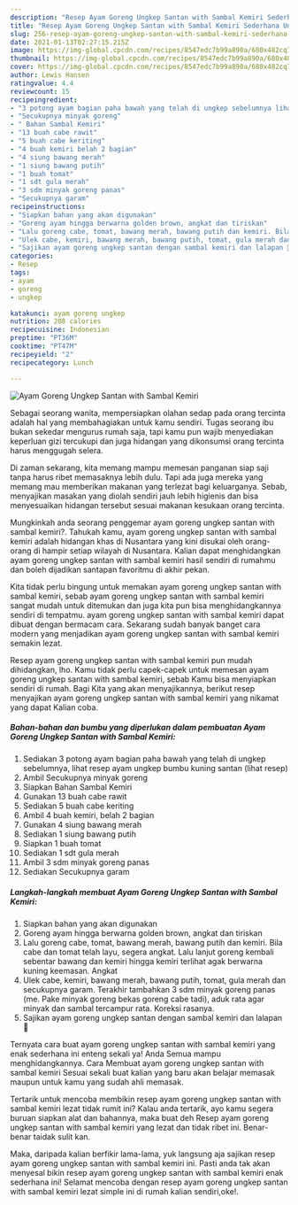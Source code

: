 ```yaml
---
description: "Resep Ayam Goreng Ungkep Santan with Sambal Kemiri Sederhana Untuk Jualan"
title: "Resep Ayam Goreng Ungkep Santan with Sambal Kemiri Sederhana Untuk Jualan"
slug: 256-resep-ayam-goreng-ungkep-santan-with-sambal-kemiri-sederhana-untuk-jualan
date: 2021-01-13T02:27:15.215Z
image: https://img-global.cpcdn.com/recipes/8547edc7b99a890a/680x482cq70/ayam-goreng-ungkep-santan-with-sambal-kemiri-foto-resep-utama.jpg
thumbnail: https://img-global.cpcdn.com/recipes/8547edc7b99a890a/680x482cq70/ayam-goreng-ungkep-santan-with-sambal-kemiri-foto-resep-utama.jpg
cover: https://img-global.cpcdn.com/recipes/8547edc7b99a890a/680x482cq70/ayam-goreng-ungkep-santan-with-sambal-kemiri-foto-resep-utama.jpg
author: Lewis Hansen
ratingvalue: 4.4
reviewcount: 15
recipeingredient:
- "3 potong ayam bagian paha bawah yang telah di ungkep sebelumnya lihat resep ayam ungkep bumbu kuning santan           lihat resep"
- "Secukupnya minyak goreng"
- " Bahan Sambal Kemiri"
- "13 buah cabe rawit"
- "5 buah cabe keriting"
- "4 buah kemiri belah 2 bagian"
- "4 siung bawang merah"
- "1 siung bawang putih"
- "1 buah tomat"
- "1 sdt gula merah"
- "3 sdm minyak goreng panas"
- "Secukupnya garam"
recipeinstructions:
- "Siapkan bahan yang akan digunakan"
- "Goreng ayam hingga berwarna golden brown, angkat dan tiriskan"
- "Lalu goreng cabe, tomat, bawang merah, bawang putih dan kemiri. Bila cabe dan tomat telah layu, segera angkat. Lalu lanjut goreng kembali sebentar bawang dan kemiri hingga kemiri terlihat agak berwarna kuning keemasan. Angkat"
- "Ulek cabe, kemiri, bawang merah, bawang putih, tomat, gula merah dan secukupnya garam. Terakhir tambahkan 3 sdm minyak goreng panas (me. Pake minyak goreng bekas goreng cabe tadi), aduk rata agar minyak dan sambal tercampur rata. Koreksi rasanya."
- "Sajikan ayam goreng ungkep santan dengan sambal kemiri dan lalapan 🤗"
categories:
- Resep
tags:
- ayam
- goreng
- ungkep

katakunci: ayam goreng ungkep 
nutrition: 208 calories
recipecuisine: Indonesian
preptime: "PT36M"
cooktime: "PT47M"
recipeyield: "2"
recipecategory: Lunch

---
```



![Ayam Goreng Ungkep Santan with Sambal Kemiri](https://img-global.cpcdn.com/recipes/8547edc7b99a890a/680x482cq70/ayam-goreng-ungkep-santan-with-sambal-kemiri-foto-resep-utama.jpg)

Sebagai seorang wanita, mempersiapkan olahan sedap pada orang tercinta adalah hal yang membahagiakan untuk kamu sendiri. Tugas seorang ibu bukan sekedar mengurus rumah saja, tapi kamu pun wajib menyediakan keperluan gizi tercukupi dan juga hidangan yang dikonsumsi orang tercinta harus menggugah selera.

Di zaman  sekarang, kita memang mampu memesan panganan siap saji tanpa harus ribet memasaknya lebih dulu. Tapi ada juga mereka yang memang mau memberikan makanan yang terlezat bagi keluarganya. Sebab, menyajikan masakan yang diolah sendiri jauh lebih higienis dan bisa menyesuaikan hidangan tersebut sesuai makanan kesukaan orang tercinta. 



Mungkinkah anda seorang penggemar ayam goreng ungkep santan with sambal kemiri?. Tahukah kamu, ayam goreng ungkep santan with sambal kemiri adalah hidangan khas di Nusantara yang kini disukai oleh orang-orang di hampir setiap wilayah di Nusantara. Kalian dapat menghidangkan ayam goreng ungkep santan with sambal kemiri hasil sendiri di rumahmu dan boleh dijadikan santapan favoritmu di akhir pekan.

Kita tidak perlu bingung untuk memakan ayam goreng ungkep santan with sambal kemiri, sebab ayam goreng ungkep santan with sambal kemiri sangat mudah untuk ditemukan dan juga kita pun bisa menghidangkannya sendiri di tempatmu. ayam goreng ungkep santan with sambal kemiri dapat dibuat dengan bermacam cara. Sekarang sudah banyak banget cara modern yang menjadikan ayam goreng ungkep santan with sambal kemiri semakin lezat.

Resep ayam goreng ungkep santan with sambal kemiri pun mudah dihidangkan, lho. Kamu tidak perlu capek-capek untuk memesan ayam goreng ungkep santan with sambal kemiri, sebab Kamu bisa menyiapkan sendiri di rumah. Bagi Kita yang akan menyajikannya, berikut resep menyajikan ayam goreng ungkep santan with sambal kemiri yang nikamat yang dapat Kalian coba.

<!--inarticleads1-->

##### Bahan-bahan dan bumbu yang diperlukan dalam pembuatan Ayam Goreng Ungkep Santan with Sambal Kemiri:

1. Sediakan 3 potong ayam bagian paha bawah yang telah di ungkep sebelumnya, lihat resep ayam ungkep bumbu kuning santan           (lihat resep)
1. Ambil Secukupnya minyak goreng
1. Siapkan  Bahan Sambal Kemiri
1. Gunakan 13 buah cabe rawit
1. Sediakan 5 buah cabe keriting
1. Ambil 4 buah kemiri, belah 2 bagian
1. Gunakan 4 siung bawang merah
1. Sediakan 1 siung bawang putih
1. Siapkan 1 buah tomat
1. Sediakan 1 sdt gula merah
1. Ambil 3 sdm minyak goreng panas
1. Sediakan Secukupnya garam




<!--inarticleads2-->

##### Langkah-langkah membuat Ayam Goreng Ungkep Santan with Sambal Kemiri:

1. Siapkan bahan yang akan digunakan
1. Goreng ayam hingga berwarna golden brown, angkat dan tiriskan
1. Lalu goreng cabe, tomat, bawang merah, bawang putih dan kemiri. Bila cabe dan tomat telah layu, segera angkat. Lalu lanjut goreng kembali sebentar bawang dan kemiri hingga kemiri terlihat agak berwarna kuning keemasan. Angkat
1. Ulek cabe, kemiri, bawang merah, bawang putih, tomat, gula merah dan secukupnya garam. Terakhir tambahkan 3 sdm minyak goreng panas (me. Pake minyak goreng bekas goreng cabe tadi), aduk rata agar minyak dan sambal tercampur rata. Koreksi rasanya.
1. Sajikan ayam goreng ungkep santan dengan sambal kemiri dan lalapan 🤗




Ternyata cara buat ayam goreng ungkep santan with sambal kemiri yang enak sederhana ini enteng sekali ya! Anda Semua mampu menghidangkannya. Cara Membuat ayam goreng ungkep santan with sambal kemiri Sesuai sekali buat kalian yang baru akan belajar memasak maupun untuk kamu yang sudah ahli memasak.

Tertarik untuk mencoba membikin resep ayam goreng ungkep santan with sambal kemiri lezat tidak rumit ini? Kalau anda tertarik, ayo kamu segera buruan siapkan alat dan bahannya, maka buat deh Resep ayam goreng ungkep santan with sambal kemiri yang lezat dan tidak ribet ini. Benar-benar taidak sulit kan. 

Maka, daripada kalian berfikir lama-lama, yuk langsung aja sajikan resep ayam goreng ungkep santan with sambal kemiri ini. Pasti anda tak akan menyesal bikin resep ayam goreng ungkep santan with sambal kemiri enak sederhana ini! Selamat mencoba dengan resep ayam goreng ungkep santan with sambal kemiri lezat simple ini di rumah kalian sendiri,oke!.

